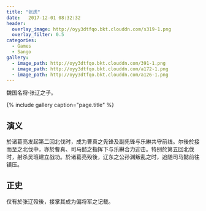 ```yaml
---
title: "张虎"
date:   2017-12-01 08:32:32
header:
  overlay_image: http://oyy3dtfqo.bkt.clouddn.com/s319-1.png
  overlay_filter: 0.5
categories:
  - Games
  - Sango
gallery:
  - image_path: http://oyy3dtfqo.bkt.clouddn.com/391-1.png
  - image_path: http://oyy3dtfqo.bkt.clouddn.com/a172-1.png
  - image_path: http://oyy3dtfqo.bkt.clouddn.com/a126-1.png
---
```


魏国名将·张辽之子。

{% include gallery caption="page.title" %}

## 演义

於诸葛亮发起第二回北伐时，成为曹真之先锋及副先锋与乐綝共守前线。尔後於接而至之北伐中，亦於曹真、司马懿之指挥下与乐綝合力迎击。特别於第五回北伐时，射杀吴班建立战功。於诸葛亮殁後，辽东之公孙渊叛乱之时，追随司马懿前往镇压。

## 正史

仅有於张辽殁後，接掌其成为偏将军之记载。
